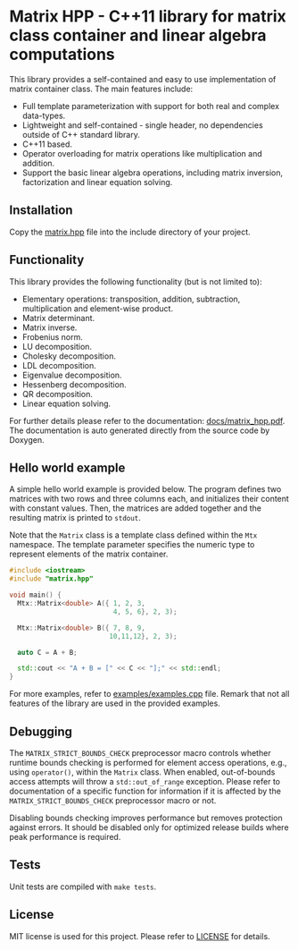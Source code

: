 # Matrix HPP - C++11 library for matrix class container and linear algebra computations

This library provides a self-contained and easy to use implementation of matrix container class. The main features include:
- Full template parameterization with support for both real and complex data-types.
- Lightweight and self-contained - single header, no dependencies outside of C++ standard library.
- C++11 based.
- Operator overloading for matrix operations like multiplication and addition.
- Support the basic linear algebra operations, including matrix inversion, factorization and linear equation solving.

## Installation

Copy the [matrix.hpp](matrix.hpp) file into the include directory of your project.

## Functionality

This library provides the following functionality (but is not limited to):
- Elementary operations: transposition, addition, subtraction, multiplication and element-wise product.
- Matrix determinant.
- Matrix inverse.
- Frobenius norm.
- LU decomposition.
- Cholesky decomposition.
- LDL decomposition.
- Eigenvalue decomposition.
- Hessenberg decomposition.
- QR decomposition.
- Linear equation solving.

For further details please refer to the documentation: [docs/matrix_hpp.pdf](docs/matrix_hpp.pdf). The documentation is auto generated directly from the source code by Doxygen.

## Hello world example

A simple hello world example is provided below. The program defines two matrices with two rows and three columns each, and initializes their content with constant values. Then, the matrices are added together and the resulting matrix is printed to `stdout`.

Note that the `Matrix` class is a template class defined within the `Mtx` namespace. The template parameter specifies the numeric type to represent elements of the matrix container.
 
```cpp
#include <iostream>
#include "matrix.hpp"

void main() {
  Mtx::Matrix<double> A({ 1, 2, 3, 
                          4, 5, 6}, 2, 3);

  Mtx::Matrix<double> B({ 7, 8, 9, 
                         10,11,12}, 2, 3);

  auto C = A + B;

  std::cout << "A + B = [" << C << "];" << std::endl;
}
```

For more examples, refer to [examples/examples.cpp](examples/examples.cpp) file. Remark that not all features of the library are used in the provided examples.

## Debugging

The `MATRIX_STRICT_BOUNDS_CHECK` preprocessor macro controls whether runtime bounds checking is performed for element access operations, e.g., using `operator()`, within the `Matrix` class. When enabled, out-of-bounds access attempts will throw a `std::out_of_range` exception. Please refer to documentation of a specific function for information if it is affected by the `MATRIX_STRICT_BOUNDS_CHECK` preprocessor macro or not.

Disabling bounds checking improves performance but removes protection against errors. It should be disabled only for optimized release builds where peak performance is required.

## Tests

Unit tests are compiled with `make tests`. 

## License

MIT license is used for this project. Please refer to [LICENSE](LICENSE) for details.
